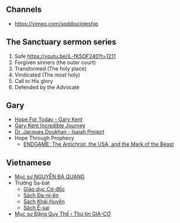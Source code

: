 ## Channels

- https://vimeo.com/spddiscipleship

## The Sanctuary sermon series

1. Safe https://youtu.be/iL-fK5OF240?t=1211
2. Forgiven sinners (the outer court)
3. Transformed (The holy place)
4. Vindicated (The most holy)
5. Call to His glory
6. Defended by the Advocate


## Gary

- [Hope For Today - Gary Kent](https://www.youtube.com/playlist?list=PLvu-24LvYmABW2I9GgdwLQwc3JvxgZP-u)
- [Gary Kent Incredible Journey](https://www.youtube.com/playlist?list=PLyQ3mRNhTiPNIm3AOOOwq69Jaj5mvKmZn)
- [Dr. Jacques Doukhan - Isaiah Project](https://youtube.com/playlist?list=PLn0AoLSVl1eqjyuvGxh_-0lk0kNsM7pX2)
- Hope Through Prophecy
  - [ENDGAME: The Antichrist, the USA, and the Mark of the Beast](https://www.youtube.com/watch?v=u7Q9FSXquQg)

## Vietnamese

- [Mục sư NGUYỄN BÁ QUANG](https://youtube.com/playlist?list=PLEQq0NQgL-mEbcYWBvYnLJvl3Rw4MAFd2)
- Trường Sa-bát
  - [Giáo dục Cơ-đốc](https://www.youtube.com/playlist?list=PL6Wo5wFr2MKe73p9WeUcDHVmuAo1imWHL)
  - [Sách Đa-ni-ên](https://youtube.com/playlist?list=PL6Wo5wFr2MKdSibhEGR0vX4JypzSpM5ml)
  - [Sách Khải Huyền](https://www.youtube.com/playlist?list=PL6Wo5wFr2MKecDWzVl1Jg0YdzjkcOUpQh)
  - [Sách Ê-sai](https://www.youtube.com/playlist?list=PL6Wo5wFr2MKeF6NUYFxW9imBhlqvbPnVd)
- [Mục sư Đặng Quy Thế › Thư tín GIA-CƠ](https://www.youtube.com/playlist?list=PLEQq0NQgL-mGRLs8UFDSAkmVPLsY7c8LW)

